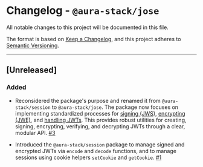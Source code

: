 # Changelog - `@aura-stack/jose`

All notable changes to this project will be documented in this file.

The format is based on [Keep a Changelog](https://keepachangelog.com/en/1.1.0/),
and this project adheres to [Semantic Versioning](https://semver.org/spec/v2.0.0.html).

---

## [Unreleased]

### Added

- Reconsidered the package's purpose and renamed it from `@aura-stack/session` to `@aura-stack/jose`. The package now focuses on implementing standardized processes for [signing (JWS)](https://datatracker.ietf.org/doc/html/rfc7515), [encrypting (JWE)](https://datatracker.ietf.org/doc/html/rfc7516), and [handling JWTs](https://datatracker.ietf.org/doc/html/rfc7519). This provides robust utilities for creating, signing, encrypting, verifying, and decrypting JWTs through a clear, modular API. [#3](https://github.com/aura-stack-ts/auth/pull/3)

- Introduced the `@aura-stack/session` package to manage signed and encrypted JWTs via `encode` and `decode` functions, and to manage sessions using cookie helpers `setCookie` and `getCookie`. [#1](https://github.com/aura-stack-ts/auth/pull/1)
